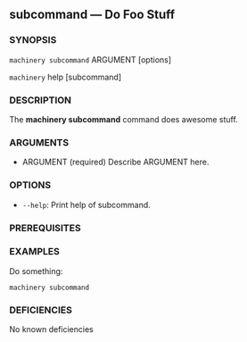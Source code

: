 
## subcommand — Do Foo Stuff

### SYNOPSIS

`machinery subcommand` ARGUMENT [options]

`machinery` help [subcommand]


### DESCRIPTION

The **machinery subcommand** command does awesome stuff.


### ARGUMENTS

  * ARGUMENT (required)
    Describe ARGUMENT here.


### OPTIONS

  * `--help`:
    Print help of subcommand.


### PREREQUISITES

<!--- If the command assumes a certain enviroment or there are other
requirements, describe them here --->


### EXAMPLES

Do something:

`machinery subcommand`

<!--- add also test case for machinery subcommand -->


### DEFICIENCIES
<!--- In most cases, this section can be removed -->
No known deficiencies


